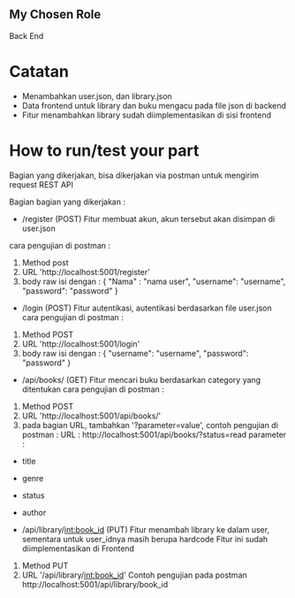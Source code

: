 ## My Chosen Role
Back End


# Catatan 
- Menambahkan user.json, dan library.json
- Data frontend untuk library dan buku mengacu pada file json di backend
- Fitur menambahkan library sudah diimplementasikan di sisi frontend

# How to run/test your part
Bagian yang dikerjakan, bisa dikerjakan via postman untuk mengirim request REST API

Bagian bagian yang dikerjakan : 
- /register (POST)
Fitur membuat akun, akun tersebut akan disimpan di user.json

cara pengujian di postman : 
1. Method post
2. URL 'http://localhost:5001/register'
3. body raw isi dengan : 
{
    "Nama" : "nama user",
    "username": "username",
    "password": "password"
}

- /login (POST)
Fitur autentikasi, autentikasi berdasarkan file user.json
cara pengujian di postman : 
1. Method POST
2. URL 'http://localhost:5001/login'
3. body raw isi dengan : 
{
    "username": "username",
    "password": "password"
}

- /api/books/ (GET)
Fitur mencari buku berdasarkan category yang ditentukan
cara pengujian di postman : 
1. Method POST
2. URL 'http://localhost:5001/api/books/'
3. pada bagian URL, tambahkan '?parameter=value', contoh pengujian di postman : 
URL : http://localhost:5001/api/books/?status=read
parameter : 
- title
- genre
- status
- author


- /api/library/<int:book_id> (PUT)
Fitur menambah library ke dalam user, sementara untuk user_idnya masih berupa hardcode
Fitur ini sudah diimplementasikan di Frontend 
1. Method PUT
2. URL '/api/library/<int:book_id>'
Contoh pengujian pada postman
http://localhost:5001/api/library/book_id



